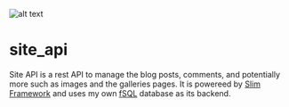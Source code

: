 ![alt text](https://travis-ci.org/sbuberl/site-api.svg?branch=master "Travis Build Result")

# site_api

Site API is a rest API to manage the blog posts, comments, and potentially more such as images and the galleries pages.  It is powereed by [Slim Framework](http://www.slimframework.com/) and uses my own [fSQL](https://github.com/sbuberl/fSQL) database as its backend.
